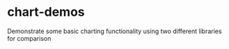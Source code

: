 # chart-demos
Demonstrate some basic charting functionality using two different libraries for comparison
